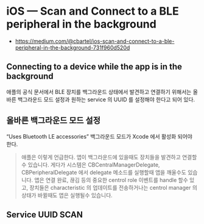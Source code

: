# iOS — Scan and Connect to a BLE peripheral in the background
- https://medium.com/@cbartel/ios-scan-and-connect-to-a-ble-peripheral-in-the-background-731f960d520d

## Connecting to a device while the app is in the background
애플의 공식 문서에서 BLE 장치를 백그라운드 상태에서 발견하고 연결하기 위해서는 올바른 백그라운드 모드 설정과 원하는 service 의 UUID 를 설정해야 한다고 되어 있다.

## 올바른 백그라운드 모드 설정
“Uses Bluetooth LE accessories” 백그라운드 모드가 Xcode 에서 활성화 되어야 한다.

> 애플은 이렇게 언급한다.
> 앱이 백그라운드에 있을때도 장치들을 발견하고 연결할수 있습니다.
> 게다가 시스템은 CBCentralManagerDelegate, CBPeripheralDelegate 에서 delegate 메소드를 실행할때 앱을 깨울수도 있습니다.
> 앱은 연결 완료, 끊김 등의 중요한 centrol role 이벤트를 handle 할수 있고,
> 장치들은 characteristic 의 업데이트를 전송하거나는 centrol manager 의 상태가 바뀔때도 앱은 실행될수 있습니다.

## Service UUID SCAN
